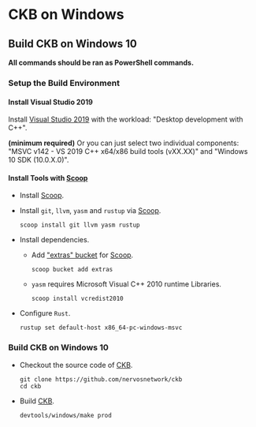 # CKB on Windows

## Build CKB on Windows 10

**All commands should be ran as PowerShell commands.**

### Setup the Build Environment

#### Install Visual Studio 2019

Install [Visual Studio 2019](https://visualstudio.microsoft.com/downloads/)
with the workload: "Desktop development with C++".

**(minimum required)** Or you can just select two individual components:
"MSVC v142 - VS 2019 C++ x64/x86 build tools (vXX.XX)" and "Windows 10 SDK (10.0.X.0)".

#### Install Tools with [Scoop]

- Install [Scoop].

- Install `git`, `llvm`, `yasm` and `rustup` via [Scoop].

  ```posh
  scoop install git llvm yasm rustup
  ```

- Install dependencies.

  - Add ["extras" bucket](https://github.com/lukesampson/scoop-extras) for [Scoop].

    ```posh
    scoop bucket add extras
    ```

  - `yasm` requires Microsoft Visual C++ 2010 runtime Libraries.

    ```posh
    scoop install vcredist2010
    ```

- Configure `Rust`.

  ```posh
  rustup set default-host x86_64-pc-windows-msvc
  ```

### Build CKB on Windows 10

- Checkout the source code of [CKB].

  ```posh
  git clone https://github.com/nervosnetwork/ckb
  cd ckb
  ```

- Build [CKB].

  ```posh
  devtools/windows/make prod
  ```

[CKB]: https://github.com/nervosnetwork/ckb
[Scoop]: https://scoop.sh/
